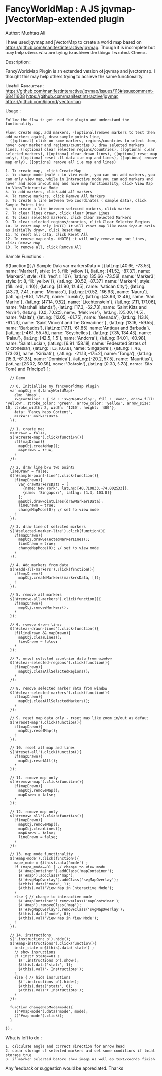 FancyWorldMap : A JS jqvmap-jVectorMap-extended plugin
======================================================

Author: Mushtaq Ali

I have used jqvmap and jVectorMap to create a world map based on https://github.com/manifestinteractive/jqvmap. Though it is incomplete but may help others who are trying to achieve the things I wanted. Cheers.


Description : 

  FancyWorldMap Plugin is an extended version of jqvmap and jvectormap. I thought this may help others trying to achieve the same 
  functionality.

Usefull Resources : 
  https://github.com/manifestinteractive/jqvmap/issues/113#issuecomment-68411608
  https://github.com/manifestinteractive/jqvmap
  https://github.com/bjornd/jvectormap

Usage : 
	
	Follow the flow to get used the plugin and understand the funtionality.
	
	Flow: Create map, add markers, ([optional]remove markers to test then add markers again), draw sample points line, 
      ([optional] click on some markers, regions/countries to select them, hover over marker and regions/countries ), draw selected markers lines, ([optiona] clear selected regions/countries), ([optiona] clear selected markers), ([optiona] clear drawn lines), ([optiona] reset map only), ([optiona] reset all data i.e map and lines), ([optiona] remove map only), ([optiona] remove all i.e map and lines)
    
    1. To create map,  click Create Map 
    2. To change mode (NOTE : in View Mode , you can not add markers, you can only view map, while in Interactive mode you can add markers and hover and zoom in/out map and have map functionality, click View Map in View/Interactive Mode  
    3. To add markers, click Add All Markers 
    4. To remove markers, click Remove All Markers 
    5. To create a line between two coordinates ( sample data), click Sample Points Line 
    6. To create a line between selected markers, click Marker 
    7. To clear lines drawn, click Clear Drawn Lines 
    8. To clear selected markers, click Clear Selected Markers 
    9. To clear selected regions/counries, click Clear Selected Regions 
    10. To reset map only (NOTE) It will reset map like zoom in/out ratio as initially drawn, click Reset Map 
    11. To reset all data, click Reset All 
    12. To remove map only. (NOTE) it will only remove map not lines, click Remove Map 
    13. To remove all, click Remove All 


Sample Functions :

$(function(){
      // Sample Data
      var markersData = [
        {latLng: [40.66, -73.56], name: 'Marker1', style: {r: 8, fill: 'yellow'}},
        {latLng: [41.52, -87.37], name: 'Marker2', style: {fill: 'red', r: 10}},
        {latLng: [35.66, -73.56], name: 'Marker3', style: {r: 8, fill: 'yellow'}},
        {latLng: [30.52, -87.37], name: 'Marker4', style: {fill: 'red', r: 10}},
        {latLng: [41.90, 12.45], name: 'Vatican City'},
        {latLng: [43.73, 7.41], name: 'Monaco'},
        {latLng: [-0.52, 166.93], name: 'Nauru'},
        {latLng: [-8.51, 179.21], name: 'Tuvalu'},
        {latLng: [43.93, 12.46], name: 'San Marino'},
        {latLng: [47.14, 9.52], name: 'Liechtenstein'},
        {latLng: [7.11, 171.06], name: 'Marshall Islands'},
        {latLng: [17.3, -62.73], name: 'Saint Kitts and Nevis'},
        {latLng: [3.2, 73.22], name: 'Maldives'},
        {latLng: [35.88, 14.5], name: 'Malta'},
        {latLng: [12.05, -61.75], name: 'Grenada'},
        {latLng: [13.16, -61.23], name: 'Saint Vincent and the Grenadines'},
        {latLng: [13.16, -59.55], name: 'Barbados'},
        {latLng: [17.11, -61.85], name: 'Antigua and Barbuda'},
        {latLng: [-4.61, 55.45], name: 'Seychelles'},
        {latLng: [7.35, 134.46], name: 'Palau'},
        {latLng: [42.5, 1.51], name: 'Andorra'},
        {latLng: [14.01, -60.98], name: 'Saint Lucia'},
        {latLng: [6.91, 158.18], name: 'Federated States of Micronesia'},
        {latLng: [1.3, 103.8], name: 'Singapore'},
        {latLng: [1.46, 173.03], name: 'Kiribati'},
        {latLng: [-21.13, -175.2], name: 'Tonga'},
        {latLng: [15.3, -61.38], name: 'Dominica'},
        {latLng: [-20.2, 57.5], name: 'Mauritius'},
        {latLng: [26.02, 50.55], name: 'Bahrain'},
        {latLng: [0.33, 6.73], name: 'São Tomé and Príncipe'}
      ];

      // Demo

      // 0. Initiallize my fancyWorldMap Plugin 
      var mapObj = $.fancyWorldMap({
        elm: '#map',
        svgContainer : { id : 'svgMapOverlay', fill : 'none', arrow_fill: 'yellow', stroke_color: 'green', arrow_color: 'yellow', arrow_size: 10, stroke_width: 2, width: '1280', height: '400'},
        data: 'Fancy Maps Content',
        markers: markersData
      });
      
      // 1. create map
      mapDrawn = false;
      $('#create-map').click(function(){
        if(!mapDrawn){
          mapObj.createMap();
          mapDrawn = true;
        }
      });

      // 2. draw line b/w two points
      lineDrawn = false;
      $('#sample-point-line').click(function(){
        if(mapDrawn){
          var drawMarkersData = [
            {name:'New York', latLng:[40.710833,-74.002533]},
            {name: 'Singapore', latLng: [1.3, 103.8]}
          ];  
          mapObj.drawPointLines(drawMarkersData);
          lineDrawn = true;
          changeMapMode(0); // set to view mode
        }
      });      

      // 3. draw line of selected markers
      $('#selected-marker-line').click(function(){
        if(mapDrawn){
          mapObj.drawSelectedMarkerLines();
          lineDrawn = true;
          changeMapMode(0); // set to view mode
        }
      });
      
      // 4. Add markers from data
      $('#add-all-markers').click(function(){
        if(mapDrawn){
          mapObj.createMarkers(markersData, []);
        }
      });

      // 5. remove all markers
      $('#remove-all-markers').click(function(){
        if(mapDrawn){
          mapObj.removeMarkers();
        }
      });

      // 6. remove drawn lines
      $('#clear-drawn-lines').click(function(){
        if(lineDrawn && mapDrawn){
          mapObj.clearLines();
          lineDrawn = false;
        }
      });

      // 7. unset selected countries data from window
      $('#clear-selected-regions').click(function(){
        if(mapDrawn){
          mapObj.clearAllSelectedRegions();
        }
      });

      // 8. remove selected marker data from window
      $('#clear-selected-markers').click(function(){
        if(mapDrawn){
          mapObj.clearAllSelectedMarkers();
        }
      });

      // 9. reset map data only - reset map like zoom in/out as defaut
      $('#reset-map').click(function(){
        if(mapDrawn){
          mapObj.resetMap();
        }
      });

      // 10. reset all map and lines
      $('#reset-all').click(function(){
        if(mapDrawn){
          mapObj.resetAll();
        }
      });

      // 11. remove map only
      $('#remove-map').click(function(){
        if(mapDrawn){
          mapObj.removeMap();
          mapDrawn = false;
        }
      });

      // 12. remove map only
      $('#remove-all').click(function(){
        if(mapDrawn){
          mapObj.removeMap();
          mapObj.clearLines();
          mapDrawn = false;
          lineDrawn = false;
        }
      });

      // 13. map mode functionality
      $('#map-mode').click(function(){
        mape_mode = $(this).data('mode') ;
        if (mape_mode==0) { // change to view mode
          $('#mapContainer').addClass('mapContainer');
          $('#map').addClass('map');
          $('#svgMapOverlay').addClass('svgMapOverlay');
          $(this).data('mode', 1);
          $(this).val('View Map in Interactive Mode');
        }
        else { // change to interactive mode
          $('#mapContainer').removeClass('mapContainer');
          $('#map').removeClass('map');
          $('#svgMapOverlay').removeClass('svgMapOverlay');         
          $(this).data('mode', 0);
          $(this).val('View Map in View Mode');
        }
      });   

      // 14. instructions
      $('.instructions p').hide(); 
      $('#map-instructions').click(function(){
        instr_state = $(this).data('state') ;
        // show insructions
        if (instr_state==0) {
          $('.instructions p').show();            
          $(this).data('state', 1);
          $(this).val('- Instructions');
        }
        else { // hide insructions
          $('.instructions p').hide();            
          $(this).data('state', 0);
          $(this).val('+ Instructions');
        }
      });   

      function changeMapMode(mode){        
        $('#map-mode').data('mode', mode);
        $('#map-mode').click();
      }

    });


What is left to do :

    1. calculate angle and correct direction for arrow head
    2. clear storage of selected markers and set some conditions if local storage true
    3. if marker selected before show image as well as text/coords finish
    

Any feedback or suggestion would be appreciated. Thanks      

